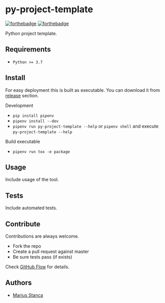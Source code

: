 # py-project-template

[![forthebadge](https://forthebadge.com/images/badges/built-with-love.svg)](https://github.com/wmariuss/py-project-template)
[![forthebadge](https://forthebadge.com/images/badges/made-with-python.svg)](https://github.com/wmariuss/py-project-template)

Python project template.

## Requirements

* `Python >= 3.7`

## Install

For easy deployment this is built as executable. You can download it from [release](https://github.com/wmariuss/py-project-template/releases) section.

Development

* `pip install pipenv`
* `pipenv install --dev`
* `pipenv run py-project-template --help` or `pipenv shell` and execute `py-project-template --help`

Build executable

* `pipenv run tox -e package`

## Usage

Include usage of the tool.

## Tests

Include automated tests.

## Contribute

Contributions are always welcome.

* Fork the repo
* Create a pull request against master
* Be sure tests pass (if exists)

Check [GitHub Flow](https://guides.github.com/introduction/flow/) for details.

## Authors

* [Marius Stanca](mailto:me@marius.xyz)

